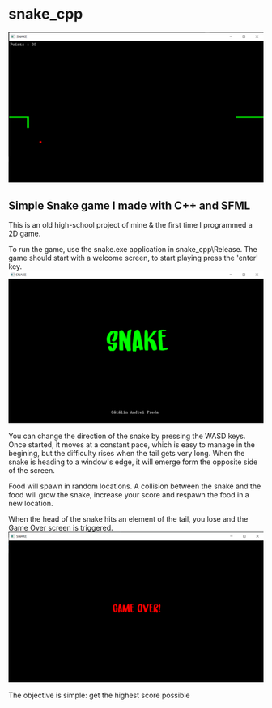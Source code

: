 # snake_cpp
![Screenshot from the game](Screenshots/Snake.png)
## Simple Snake game I made with C++ and SFML

This is an old high-school project of mine & the first time I programmed a 2D game.

To run the game, use the snake.exe application in snake_cpp\Release. The game should start with a welcome screen, to start playing press the 'enter' key.
![Screenshot from the game](Screenshots/Snake_start.png)

You can change the direction of the snake by pressing the WASD keys. Once started, it moves at a constant pace, which is easy to manage in the begining, but the difficulty rises when the tail gets very long.
When the snake is heading to a window's edge, it will emerge form the opposite side of the screen.

Food will spawn in random locations. A collision between the snake and the food will grow the snake, increase your score and respawn the food in a new location.

When the head of the snake hits an element of the tail, you lose and the Game Over screen is triggered. 
![Screenshot from the game](Screenshots/Snake_Game_Over.png)

The objective is simple: get the highest score possible
